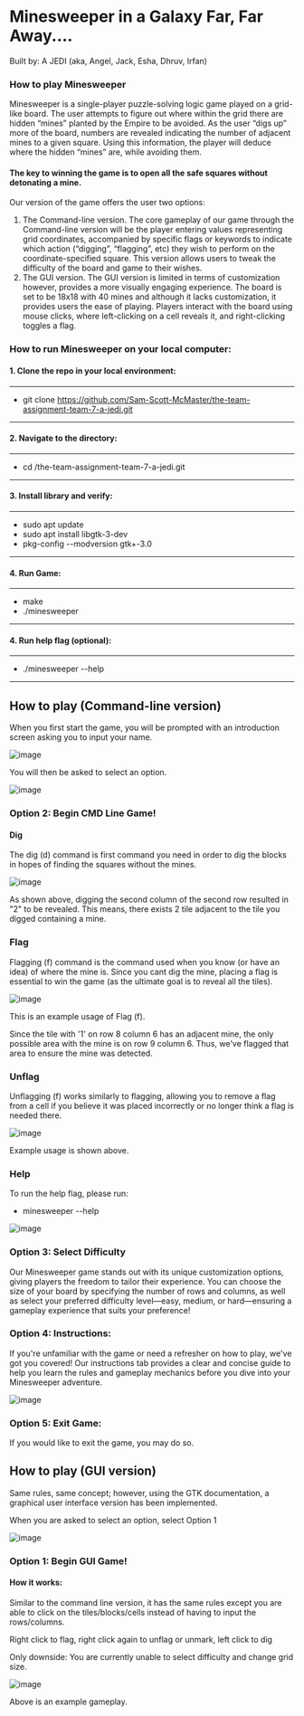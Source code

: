 # Minesweeper in a Galaxy Far, Far Away....
Built by: A JEDI (aka, Angel, Jack, Esha, Dhruv, Irfan)

### How to play Minesweeper 

Minesweeper is a single-player puzzle-solving logic game played on a grid-like board. The user attempts to figure out where within the grid there are hidden “mines” planted by the Empire to be avoided. As the user “digs up” more of the board, numbers are revealed indicating the number of adjacent mines to a given square. Using this information, the player will deduce where the hidden “mines” are, while avoiding them. 

#### The key to winning the game is to open all the safe squares without detonating a mine. 

Our version of the game offers the user two options:

1. The Command-line version. The core gameplay of our game through the Command-line version will be the player entering values representing grid coordinates, accompanied by specific flags or keywords to indicate which action (“digging”, “flagging”, etc) they wish to perform on the coordinate-specified square. This version allows users to tweak the difficulty of the board and game to their wishes.
2. The GUI version. The GUI version is limited in terms of customization however, provides a more visually engaging experience. The board is set to be 18x18 with 40 mines and although it lacks customization, it provides users the ease of playing. Players interact with the board using mouse clicks, where left-clicking on a cell reveals it, and right-clicking toggles a flag.

### How to run Minesweeper on your local computer: 

#### 1. Clone the repo in your local environment:  
----------------------------------------------------------------------
- git clone https://github.com/Sam-Scott-McMaster/the-team-assignment-team-7-a-jedi.git  
----------------------------------------------------------------------

#### 2. Navigate to the directory:  
----------------------------------------------------------------------
- cd /the-team-assignment-team-7-a-jedi.git
-----------------------------------------------------------------------

#### 3. Install library and verify: 
----------------------------------------------------------------------
-  sudo apt update
-  sudo apt install libgtk-3-dev
-  pkg-config --modversion gtk+-3.0
----------------------------------------------------------------

#### 4. Run Game: 
----------------------------------------------------------------
- make
- ./minesweeper
---------------------------------------------------------------

#### 4. Run help flag (optional): 
----------------------------------------------------------------
- ./minesweeper --help
----------------------------------------------------------------

## How to play (Command-line version)

When you first start the game, you will be prompted with an introduction screen asking you to input your name. 

![image](https://github.com/user-attachments/assets/9e7bad4f-3781-4901-a1f6-725b652ba8af)

You will then be asked to select an option.

![image](https://github.com/user-attachments/assets/6ae5bc16-e5eb-44af-b2eb-2e2917bb1db4)

### Option 2: Begin CMD Line Game!

#### Dig

The dig (d) command is first command you need in order to dig the blocks in hopes of finding the squares without the mines. 

![image](https://github.com/user-attachments/assets/c0608c97-bb63-4b4f-b558-293425af45b6)

As shown above, digging the second column of the second row resulted in "2" to be revealed. This means, there exists 2 tile adjacent to the tile you digged containing a mine. 

### Flag

Flagging (f) command is the command used when you know (or have an idea) of where the mine is. Since you cant dig the mine, placing a flag is essential to win the game (as the ultimate goal is to reveal all the tiles).

![image](https://github.com/user-attachments/assets/e779d622-f9a4-4075-a56f-3e0f435a76d1)

This is an example usage of Flag (f).

Since the tile with '1' on row 8 column 6 has an adjacent mine, the only possible area with the mine is on row 9 column 6. Thus, we've flagged that area to ensure the mine was detected. 

### Unflag

Unflagging (f) works similarly to flagging, allowing you to remove a flag from a cell if you believe it was placed incorrectly or no longer think a flag is needed there.

![image](https://github.com/user-attachments/assets/29a693dd-14e7-4cbc-b3c1-ea71a82d9fdc)

Example usage is shown above.

### Help

To run the help flag, please run:
- minesweeper --help

![image](https://github.com/user-attachments/assets/5c029dc2-3a48-4b12-aa56-b87998e5fb58)


### Option 3: Select Difficulty

Our Minesweeper game stands out with its unique customization options, giving players the freedom to tailor their experience. You can choose the size of your board by specifying the number of rows and columns, as well as select your preferred difficulty level—easy, medium, or hard—ensuring a gameplay experience that suits your preference!

### Option 4: Instructions:

If you're unfamiliar with the game or need a refresher on how to play, we've got you covered! Our instructions tab provides a clear and concise guide to help you learn the rules and gameplay mechanics before you dive into your Minesweeper adventure.

![image](https://github.com/user-attachments/assets/1b397def-a977-4db4-96bd-b8035851b651)

### Option 5: Exit Game:

If you would like to exit the game, you may do so.

## How to play (GUI version)

Same rules, same concept; however, using the GTK documentation, a graphical user interface version has been implemented.

When you are asked to select an option, select Option 1

![image](https://github.com/user-attachments/assets/6ae5bc16-e5eb-44af-b2eb-2e2917bb1db4)

### Option 1: Begin GUI Game!

#### How it works:

Similar to the command line version, it has the same rules except you are able to click on the tiles/blocks/cells instead of having to input the rows/columns. 

Right click to flag, right click again to unflag or unmark, left click to dig

Only downside: You are currently unable to select difficulty and change grid size.

![image](https://github.com/user-attachments/assets/8553d873-de9e-4155-8bd4-efda5d81a5b8)

Above is an example gameplay.


